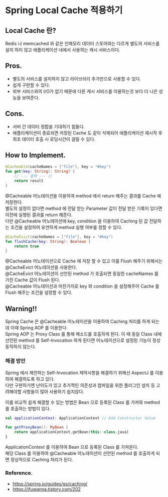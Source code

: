 # Spring Local Cache 적용하기

## Local Cache 란?

Redis 나 memcached 와 같은 인메모리 데이터 스토어와는 다르게 별도의 서비스를 설치 하지 않고 애플리케이션 내에서 사용하는 캐시 서비스이다.

## Pros.

- 별도의 서비스를 설치하지 않고 라이브러리 추가만으로 사용할 수 있다.
- 쉽게 구현할 수 있다.
- 외부 서비스와의 I/O가 없기 때문에 다른 캐시 서비스를 이용하는것 보다 더 나은 성능을 보여준다.

## Cons.

- 서버 간 데이터 정합을 기대하기 힘들다.
- 애플리케이션이 종료되면 저장된 Cache 도 같이 삭제되어 애플리케이션 재시작 후 최초 데이터 호출 시 로딩시간이 걸릴 수 있다.

## How to Implement.

```kotlin
@Cacheable(cacheNames = ["file"], key = "#key")
fun get(key: String): String? {
    // --- 중략 --- //
    return result
}
```

@Cacheable 어노테이션을 이용하여 method 에서 return 해주는 결과를 Cache 에 저장한다.   
별도의 설정이 없다면 method 에 전달 받는 Parameter 값이 전달 받은 기록이 있다면 이전에 실행된 결과를 return 해준다.   
다만 @Cacheable 어노테이션에 key, condition 을 이용하여 Caching 된 값 전달하는 조건을 설정하여 유연하게 method 실행 여부를 정할 수 있다.

```kotlin
@CacheEvict(cacheNames = ["file"], key = "#key")
fun flushCache(key: String): Boolean {
    return true
}
```

@Cacheable 어노테이션으로 Cache 에 저장 할 수 있고 이를 Flush 해주기 위해서는 @CacheEvict 어노테이션을 사용한다.   
@CacheEvict 어노테이션이 선언된 method 가 호출되면 동일한 cacheNames 를 가진 Cache 값이 Flush 된다.    
@Cacheable 어노테이션과 마찬가지로 key 와 condition 을 설정해주어 Cache 를 Flush 해주는 조건을 설정할 수 있다.

## Warning!!

Spring Cache 은 @Cacheable 어노테이션을 이용하여 Caching 처리를 하게 되는데 이때 Spring AOP 를 이용한다.   
Spring AOP 는 Proxy Class 를 통해 메소드를 호출하게 된다. 이 때 동일 Class 내에 선언된 method 를 Self-Invocation 하게 된다면 어노테이션으로 설정된 기능이 정상 동작하지
않는다.

### 해결 방안

Spring 에서 제안하는 Self-Invocation 제약사항을 해결하기 위해선 AspectJ 를 이용하여 해결하도록 하고 있다.   
다만 구현하기엔 난이도가 있고 추가적인 의존성과 컴파일을 위한 플러그인 설치 등 고려해야할 사항들이 많아 사용하기 쉽지않다.

이를 비교적 쉽게 해결할 수 있는 방법은 Bean 으로 등록된 Class 를 가져와 method 를 호출하는 방법이 있다.

```kotlin
val applicationContext: ApplicationContext // Add Constructor Value

fun getProxyBean(): MyBean {
    return applicationContext.getBean(this::class.java)
}
```

ApplicationContext 를 이용하여 Bean 으로 등록된 Class 를 가져온다.   
해당 Class 를 이용하여 @Cacheable 어노테이션이 선언된 method 를 호출하게 되면 정상적으로 Caching 처리가 된다.

### Reference.

- https://spring.io/guides/gs/caching/
- https://ifuwanna.tistory.com/202
